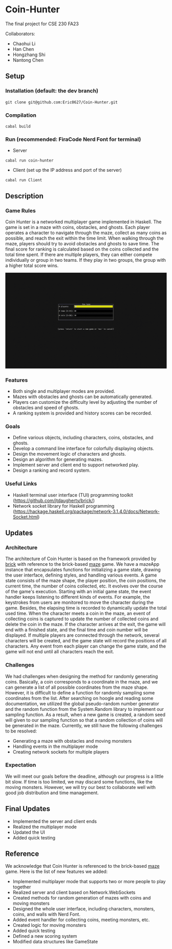 # Coin-Hunter
The final project for CSE 230 FA23

Collaborators:
* Chaohui Li
* Han Chen
* Hongzhang Shi
* Nantong Chen

## Setup
### Installation (default: the dev branch)
```
git clone git@github.com:Eric0627/Coin-Hunter.git
```
### Compilation
```
cabal build
```
### Run (recommended: FiraCode Nerd Font for terminal)
* Server
```
cabal run coin-hunter
```
* Client (set up the IP address and port of the server)
```
cabal run Client
```

## Description
### Game Rules
Coin Hunter is a networked multiplayer game implemented in Haskell. The game is set in a maze with coins, obstacles, and ghosts. Each player operates a character to navigate through the maze, collect as many coins as possible, and reach the exit within the time limit. When walking through the maze, players should try to avoid obstacles and ghosts to save time. The final score for ranking is calculated based on the coins collected and the total time spent. If there are multiple players, they can either compete individually or group in two teams. If they play in two groups, the group with a higher total score wins. 

![alt text](https://github.com/Eric0627/Coin-Hunter/blob/dev/quick_demo.gif)
### Features
* Both single and multiplayer modes are provided. 
* Mazes with obstacles and ghosts can be automatically generated. 
* Players can customize the difficulty level by adjusting the number of obstacles and speed of ghosts.
* A ranking system is provided and history scores can be recorded.

### Goals
* Define various objects, including characters, coins, obstacles, and ghosts.
* Develop a command line interface for colorfully displaying objects. 
* Design the movement logic of characters and ghosts.
* Design an algorithm for generating mazes.
* Implement server and client end to support networked play.
* Design a ranking and record system. 

### Useful Links
* Haskell terminal user interface (TUI) programming toolkit (https://github.com/jtdaugherty/brick/)
* Network socket library for Haskell programming (https://hackage.haskell.org/package/network-3.1.4.0/docs/Network-Socket.html)

## Updates
### Architecture
The architecture of Coin Hunter is based on the framework provided by [brick](https://github.com/jtdaugherty/brick/) with reference to the brick-based [maze](https://github.com/benjaminselfridge/maze) game. We have a mazeApp instance that encapsulates functions for initializing a game state, drawing the user interface, defining styles, and handling various events. A game state consists of the maze shape, the player position, the coin positions, the current time, the number of coins collected, etc. It evolves over the course of the game's execution. Starting with an initial game state, the event handler keeps listening to different kinds of events. For example, the keystrokes from users are monitored to move the character during the game. Besides, the elapsing time is recorded to dynamically update the total used time. When the character meets a coin in the maze, an event of collecting coins is captured to update the number of collected coins and delete the coin in the maze. If the character arrives at the exit, the game will end with a finished state, and the final time and coin number will be displayed. If multiple players are connected through the network, several characters will be created, and the game state will record the positions of all characters. Any event from each player can change the game state, and the game will not end until all characters reach the exit. 

### Challenges
We had challenges when designing the method for randomly generating coins. Basically, a coin corresponds to a coordinate in the maze, and we can generate a list of all possible coordinates from the maze shape. However, it is difficult to define a function for randomly sampling some coordinates from the list. After searching on hoogle and reading some documentation, we utilized the global pseudo-random number generator and the random function from the System.Random library to implement our sampling function. As a result, when a new game is created, a random seed will given to our sampling function so that a random collection of coins will be generated in the maze. Currently, we still have the following challenges to be resolved:
* Generating a maze with obstacles and moving monsters
* Handling events in the multiplayer mode
* Creating network sockets for multiple players

### Expectation
We will meet our goals before the deadline, although our progress is a little bit slow. If time is too limited, we may discard some functions, like the moving monsters. However, we will try our best to collaborate well with good job distribution and time management. 

## Final Updates
* Implemented the server and client ends
* Realized the multiplayer mode
* Updated the UI
* Added quick testing

## Reference
We acknowledge that Coin Hunter is referenced to the brick-based [maze](https://github.com/benjaminselfridge/maze) game. Here is the list of new features we added:
* Implemented multiplayer mode that supports two or more people to play together
* Realized server and client based on Network.WebSockets
* Created methods for random generation of mazes with coins and moving monsters
* Designed the whole user interface, including characters, monsters, coins, and walls with Nerd Font. 
* Added event handler for collecting coins, meeting monsters, etc.
* Created logic for moving monsters
* Added quick testing
* Defined a new scoring system
* Modified data structures like GameState
